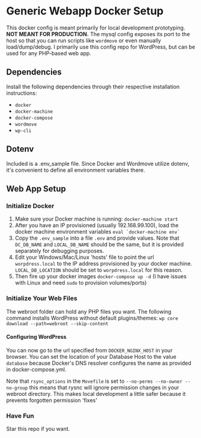 # Generic Webapp Docker Setup

This docker config is meant primarily for local development prototyping. **NOT MEANT FOR PRODUCTION.** The mysql config exposes its port to the host so that you can run scripts like `wordmove` or even manually load/dump/debug. I primarily use this config repo for WordPress, but can be used for any PHP-based web app.

## Dependencies

Install the following dependencies through their respective installation instructions:
* `docker`
* `docker-machine`
* `docker-compose`
* `wordmove`
* `wp-cli`

## Dotenv

Included is a .env_sample file. Since Docker and Wordmove utilize dotenv, it's convenient to define all environment variables there. 

## Web App Setup

### Initialize Docker
1. Make sure your Docker machine is running: `docker-machine start`
2. After you have an IP provisioned (usually 192.168.99.100), load the docker machine environment variables ```eval `docker-machine env` ```
3. Copy the `.env_sample` into a file `.env` and provide values. Note that `DC_DB_NAME` and `LOCAL_DB_NAME` should be the same, but it is provided separately for debugging purposes.
4. Edit your Windows/Mac/Linux 'hosts' file to point the url `worpdress.local` to the IP address provisioned by your docker machine. `LOCAL_DB_LOCATION` should be set to `worpdress.local` for this reason.
3. Then fire up your docker images `docker-compose up -d` (I have issues with Linux and need `sudo` to provision volumes/ports)


### Initialize Your Web Files
The webroot folder can hold any PHP files you want. The following command installs WordPress without default plugins/themes:
`wp core download --path=webroot --skip-content`

#### Configuring WordPress
You can now go to the url specified from `DOCKER_NGINX_HOST` in your browser. You can set the location of your Database Host to the value `database` because Docker's DNS resolver configures the name as provided in docker-compose.yml.

Note that `rsync_options` in the `Movefile` is set to `--no-perms --no-owner --no-group` this means that rysnc will ignore permission changes in your webroot directory. This makes local development a little safer because it prevents forgotten permission 'fixes'

### Have Fun
Star this repo if you want.